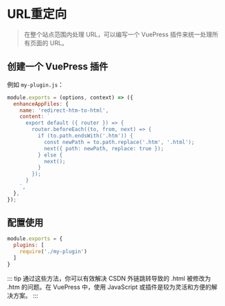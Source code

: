 # URL重定向

> 在整个站点范围内处理 URL，可以编写一个 VuePress 插件来统一处理所有页面的 URL。

## 创建一个 VuePress 插件
例如 `my-plugin.js`：

```js
module.exports = (options, context) => ({
  enhanceAppFiles: {
    name: 'redirect-htm-to-html',
    content: `
      export default ({ router }) => {
        router.beforeEach((to, from, next) => {
          if (to.path.endsWith('.htm')) {
            const newPath = to.path.replace('.htm', '.html');
            next({ path: newPath, replace: true });
          } else {
            next();
          }
        });
      }
    `,
  },
});
```

## 配置使用
```js
module.exports = {
  plugins: [
    require('./my-plugin')
  ]
}
```

::: tip
通过这些方法，你可以有效解决 CSDN 外链跳转导致的 .html 被修改为 .htm 的问题。在 VuePress 中，使用 JavaScript 或插件是较为灵活和方便的解决方案。
:::